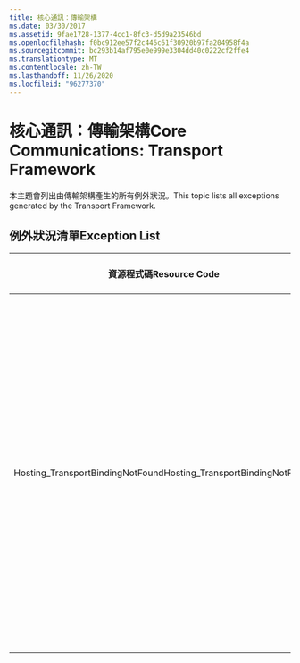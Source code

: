 ```yaml
---
title: 核心通訊：傳輸架構
ms.date: 03/30/2017
ms.assetid: 9fae1728-1377-4cc1-8fc3-d5d9a23546bd
ms.openlocfilehash: f0bc912ee57f2c446c61f30920b97fa204958f4a
ms.sourcegitcommit: bc293b14af795e0e999e3304dd40c0222cf2ffe4
ms.translationtype: MT
ms.contentlocale: zh-TW
ms.lasthandoff: 11/26/2020
ms.locfileid: "96277370"
---
```

# <a name="core-communications-transport-framework"></a><span data-ttu-id="1c709-102">核心通訊：傳輸架構</span><span class="sxs-lookup"><span data-stu-id="1c709-102">Core Communications: Transport Framework</span></span>

<span data-ttu-id="1c709-103">本主題會列出由傳輸架構產生的所有例外狀況。</span><span class="sxs-lookup"><span data-stu-id="1c709-103">This topic lists all exceptions generated by the Transport Framework.</span></span>  
  
## <a name="exception-list"></a><span data-ttu-id="1c709-104">例外狀況清單</span><span class="sxs-lookup"><span data-stu-id="1c709-104">Exception List</span></span>  
  
|<span data-ttu-id="1c709-105">資源程式碼</span><span class="sxs-lookup"><span data-stu-id="1c709-105">Resource Code</span></span>|<span data-ttu-id="1c709-106">資源字串</span><span class="sxs-lookup"><span data-stu-id="1c709-106">Resource String</span></span>|  
|-------------------|---------------------|  
|<span data-ttu-id="1c709-107">Hosting_TransportBindingNotFound</span><span class="sxs-lookup"><span data-stu-id="1c709-107">Hosting_TransportBindingNotFound</span></span>|<span data-ttu-id="1c709-108">指定的位址沒有相符的通訊協定繫結。</span><span class="sxs-lookup"><span data-stu-id="1c709-108">No protocol binding matches the specified address.</span></span> <span data-ttu-id="1c709-109">通訊協定繫結是在 Internet Information Services 或 Windows Process Activation Services 組態中的網站層級做設定。</span><span class="sxs-lookup"><span data-stu-id="1c709-109">Protocol bindings are configured at the site level in Internet Information Services or Windows Process Activation Services configuration.</span></span>|

